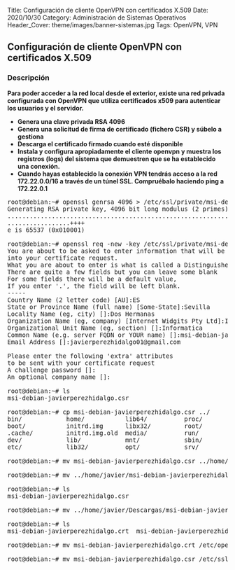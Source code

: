 Title: Configuración de cliente OpenVPN con certificados X.509
Date: 2020/10/30
Category: Administración de Sistemas Operativos
Header_Cover: theme/images/banner-sistemas.jpg
Tags: OpenVPN, VPN

## Configuración de cliente OpenVPN con certificados X.509

### Descripción

**Para poder acceder a la red local desde el exterior, existe una red privada configurada con OpenVPN que utiliza certificados x509 para autenticar los usuarios y el servidor.**

- **Genera una clave privada RSA 4096**
- **Genera una solicitud de firma de certificado (fichero CSR) y súbelo a gestiona**
- **Descarga el certificado firmado cuando esté disponible**
- **Instala y configura apropiadamente el cliente openvpn y muestra los registros (logs) del sistema que demuestren que se ha establecido una conexión.**
- **Cuando hayas establecido la conexión VPN tendrás acceso a la red 172.22.0.0/16 a través de un túnel SSL. Compruébalo haciendo ping a 172.22.0.1**


<pre>
root@debian:~# openssl genrsa 4096 > /etc/ssl/private/msi-debian-javierperezhidalgo.key
Generating RSA private key, 4096 bit long modulus (2 primes)
................................................................................++++
.................++++
e is 65537 (0x010001)

root@debian:~# openssl req -new -key /etc/ssl/private/msi-debian-javierperezhidalgo.key -out /root/msi-debian-javierperezhidalgo.csr
You are about to be asked to enter information that will be incorporated
into your certificate request.
What you are about to enter is what is called a Distinguished Name or a DN.
There are quite a few fields but you can leave some blank
For some fields there will be a default value,
If you enter '.', the field will be left blank.
-----
Country Name (2 letter code) [AU]:ES
State or Province Name (full name) [Some-State]:Sevilla
Locality Name (eg, city) []:Dos Hermanas
Organization Name (eg, company) [Internet Widgits Pty Ltd]:IES Gonzalo Nazareno
Organizational Unit Name (eg, section) []:Informatica
Common Name (e.g. server FQDN or YOUR name) []:msi-debian-javierperezhidalgo
Email Address []:javierperezhidalgo01@gmail.com

Please enter the following 'extra' attributes
to be sent with your certificate request
A challenge password []:
An optional company name []:

root@debian:~# ls
msi-debian-javierperezhidalgo.csr

root@debian:~# cp msi-debian-javierperezhidalgo.csr ../
bin/            home/           lib64/          proc/           sys/            vmlinuz.old
boot/           initrd.img      libx32/         root/           tmp/            
.cache/         initrd.img.old  media/          run/            usr/            
dev/            lib/            mnt/            sbin/           var/            
etc/            lib32/          opt/            srv/            vmlinuz         

root@debian:~# mv msi-debian-javierperezhidalgo.csr ../home/javier/

root@debian:~# mv ../home/javier/msi-debian-javierperezhidalgo.csr ./

root@debian:~# ls
msi-debian-javierperezhidalgo.csr

root@debian:~# mv ../home/javier/Descargas/msi-debian-javierperezhidalgo.crt ./

root@debian:~# ls
msi-debian-javierperezhidalgo.crt  msi-debian-javierperezhidalgo.csr

root@debian:~# mv msi-debian-javierperezhidalgo.crt /etc/openvpn/

root@debian:~# mv msi-debian-javierperezhidalgo.csr /etc/ssl/certs/


</pre>

